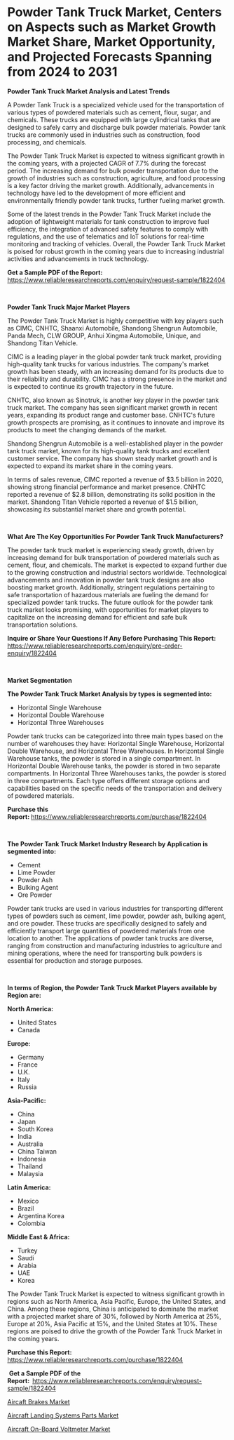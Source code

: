 <p><h1>Powder Tank Truck Market, Centers on Aspects such as Market Growth Market Share, Market Opportunity, and Projected Forecasts Spanning from 2024 to 2031</h1></p><p><strong>Powder Tank Truck Market Analysis and Latest Trends</strong></p>
<p><p>A Powder Tank Truck is a specialized vehicle used for the transportation of various types of powdered materials such as cement, flour, sugar, and chemicals. These trucks are equipped with large cylindrical tanks that are designed to safely carry and discharge bulk powder materials. Powder tank trucks are commonly used in industries such as construction, food processing, and chemicals.</p><p>The Powder Tank Truck Market is expected to witness significant growth in the coming years, with a projected CAGR of 7.7% during the forecast period. The increasing demand for bulk powder transportation due to the growth of industries such as construction, agriculture, and food processing is a key factor driving the market growth. Additionally, advancements in technology have led to the development of more efficient and environmentally friendly powder tank trucks, further fueling market growth.</p><p>Some of the latest trends in the Powder Tank Truck Market include the adoption of lightweight materials for tank construction to improve fuel efficiency, the integration of advanced safety features to comply with regulations, and the use of telematics and IoT solutions for real-time monitoring and tracking of vehicles. Overall, the Powder Tank Truck Market is poised for robust growth in the coming years due to increasing industrial activities and advancements in truck technology.</p></p>
<p><strong>Get a Sample PDF of the Report:&nbsp;</strong> <a href="https://www.reliableresearchreports.com/enquiry/request-sample/1822404">https://www.reliableresearchreports.com/enquiry/request-sample/1822404</a></p>
<p>&nbsp;</p>
<p><strong>Powder Tank Truck Major Market Players</strong></p>
<p><p>The Powder Tank Truck Market is highly competitive with key players such as CIMC, CNHTC, Shaanxi Automobile, Shandong Shengrun Automobile, Panda Mech, CLW GROUP, Anhui Xingma Automobile, Unique, and Shandong Titan Vehicle.</p><p>CIMC is a leading player in the global powder tank truck market, providing high-quality tank trucks for various industries. The company's market growth has been steady, with an increasing demand for its products due to their reliability and durability. CIMC has a strong presence in the market and is expected to continue its growth trajectory in the future.</p><p>CNHTC, also known as Sinotruk, is another key player in the powder tank truck market. The company has seen significant market growth in recent years, expanding its product range and customer base. CNHTC's future growth prospects are promising, as it continues to innovate and improve its products to meet the changing demands of the market.</p><p>Shandong Shengrun Automobile is a well-established player in the powder tank truck market, known for its high-quality tank trucks and excellent customer service. The company has shown steady market growth and is expected to expand its market share in the coming years.</p><p>In terms of sales revenue, CIMC reported a revenue of $3.5 billion in 2020, showing strong financial performance and market presence. CNHTC reported a revenue of $2.8 billion, demonstrating its solid position in the market. Shandong Titan Vehicle reported a revenue of $1.5 billion, showcasing its substantial market share and growth potential.</p></p>
<p>&nbsp;</p>
<p><strong>What Are The Key Opportunities For Powder Tank Truck Manufacturers?</strong></p>
<p><p>The powder tank truck market is experiencing steady growth, driven by increasing demand for bulk transportation of powdered materials such as cement, flour, and chemicals. The market is expected to expand further due to the growing construction and industrial sectors worldwide. Technological advancements and innovation in powder tank truck designs are also boosting market growth. Additionally, stringent regulations pertaining to safe transportation of hazardous materials are fueling the demand for specialized powder tank trucks. The future outlook for the powder tank truck market looks promising, with opportunities for market players to capitalize on the increasing demand for efficient and safe bulk transportation solutions.</p></p>
<p><strong>Inquire or Share Your Questions If Any Before Purchasing This Report:</strong> <a href="https://www.reliableresearchreports.com/enquiry/pre-order-enquiry/1822404">https://www.reliableresearchreports.com/enquiry/pre-order-enquiry/1822404</a></p>
<p>&nbsp;</p>
<p><strong>Market Segmentation</strong></p>
<p><strong>The Powder Tank Truck Market Analysis by types is segmented into:</strong></p>
<p><ul><li>Horizontal Single Warehouse</li><li>Horizontal Double Warehouse</li><li>Horizontal Three Warehouses</li></ul></p>
<p><p>Powder tank trucks can be categorized into three main types based on the number of warehouses they have: Horizontal Single Warehouse, Horizontal Double Warehouse, and Horizontal Three Warehouses. In Horizontal Single Warehouse tanks, the powder is stored in a single compartment. In Horizontal Double Warehouse tanks, the powder is stored in two separate compartments. In Horizontal Three Warehouses tanks, the powder is stored in three compartments. Each type offers different storage options and capabilities based on the specific needs of the transportation and delivery of powdered materials.</p></p>
<p><strong>Purchase this Report:&nbsp;</strong><a href="https://www.reliableresearchreports.com/purchase/1822404">https://www.reliableresearchreports.com/purchase/1822404</a></p>
<p>&nbsp;</p>
<p><strong>The Powder Tank Truck Market Industry Research by Application is segmented into:</strong></p>
<p><ul><li>Cement</li><li>Lime Powder</li><li>Powder Ash</li><li>Bulking Agent</li><li>Ore Powder</li></ul></p>
<p><p>Powder tank trucks are used in various industries for transporting different types of powders such as cement, lime powder, powder ash, bulking agent, and ore powder. These trucks are specifically designed to safely and efficiently transport large quantities of powdered materials from one location to another. The applications of powder tank trucks are diverse, ranging from construction and manufacturing industries to agriculture and mining operations, where the need for transporting bulk powders is essential for production and storage purposes.</p></p>
<p>&nbsp;</p>
<p><strong>In terms of Region, the Powder Tank Truck Market Players available by Region are:</strong></p>
<p>
    <p> <strong> North America: </strong>
        <ul>
            <li>United States</li>
            <li>Canada</li>
        </ul>
        </p> 
    <p> <strong> Europe: </strong>
        <ul>
            <li>Germany</li>
            <li>France</li>
            <li>U.K.</li>
            <li>Italy</li>
            <li>Russia</li>
        </ul>
        </p> 
    <p> <strong> Asia-Pacific: </strong>
        <ul>
            <li>China</li>
            <li>Japan</li>
            <li>South Korea</li>
            <li>India</li>
            <li>Australia</li>
            <li>China Taiwan</li>
            <li>Indonesia</li>
            <li>Thailand</li>
            <li>Malaysia</li>
        </ul>
        </p> 
    <p> <strong> Latin America: </strong>
        <ul>
            <li>Mexico</li>
            <li>Brazil</li>
            <li>Argentina Korea</li>
            <li>Colombia</li>
        </ul>
        </p> 
    <p> <strong> Middle East & Africa: </strong>
        <ul>
            <li>Turkey</li>
            <li>Saudi</li>
            <li>Arabia</li>
            <li>UAE</li>
            <li>Korea</li>
        </ul>
    </p>
    </p>
<p><p>The Powder Tank Truck Market is expected to witness significant growth in regions such as North America, Asia Pacific, Europe, the United States, and China. Among these regions, China is anticipated to dominate the market with a projected market share of 30%, followed by North America at 25%, Europe at 20%, Asia Pacific at 15%, and the United States at 10%. These regions are poised to drive the growth of the Powder Tank Truck Market in the coming years.</p></p>
<p><strong>Purchase this Report: </strong><a href="https://www.reliableresearchreports.com/purchase/1822404">https://www.reliableresearchreports.com/purchase/1822404</a></p>
<p>&nbsp;<strong>Get a Sample PDF of the Report:&nbsp;&nbsp;</strong><a href="https://www.reliableresearchreports.com/enquiry/request-sample/1822404">https://www.reliableresearchreports.com/enquiry/request-sample/1822404</a></p>
<p><strong></strong></p>
<p><p><a href="https://view.publitas.com/reportprime-1/aircaft-brakes-market-size-share-trends-analysis-report-by-application-regional-outlook-competitive-strategies-and-segment-forecasts-2023-2030/">Aircaft Brakes Market</a></p><p><a href="https://view.publitas.com/reportprime-1/aircraft-landing-systems-parts-market-research-report-unlocks-analysis-on-the-market-financial-status-market-size-and-market-revenue-upto-2030/">Aircraft Landing Systems Parts Market</a></p><p><a href="https://view.publitas.com/reportprime-1/aircraft-on-board-voltmeter-market-centers-on-aspects-such-as-market-growth-market-share-market-opportunity-and-projected-forecasts-spanning-from-2023-to-2030/">Aircraft On-Board Voltmeter Market</a></p></p>
